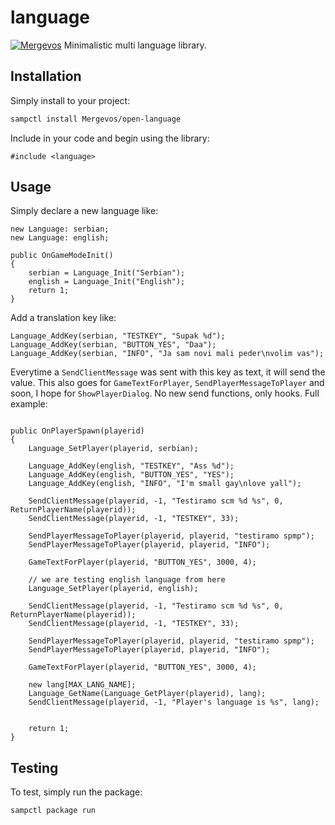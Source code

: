 # language
[![Mergevos](https://img.shields.io/badge/Mergevos-open--language-2f2f2f.svg?style=for-the-badge)](https://github.com/Mergevos/open-language)
Minimalistic multi language library.

## Installation

Simply install to your project:

```bash
sampctl install Mergevos/open-language
```

Include in your code and begin using the library:

```pawn
#include <language>
```

## Usage

Simply declare a new language like:
```pawn
new Language: serbian;
new Language: english;

public OnGameModeInit()
{
	serbian = Language_Init("Serbian");
	english = Language_Init("English");
	return 1;
}
```
Add a translation key like:
```pawn
Language_AddKey(serbian, "TESTKEY", "Supak %d");
Language_AddKey(serbian, "BUTTON_YES", "Daa");
Language_AddKey(serbian, "INFO", "Ja sam novi mali peder\nvolim vas");

```

Everytime a `SendClientMessage` was sent with this key as text, it will send the value. This also goes for `GameTextForPlayer`, `SendPlayerMessageToPlayer` and soon, I hope for `ShowPlayerDialog`.
No new send functions, only hooks.
Full example:
```pawn

public OnPlayerSpawn(playerid)
{
	Language_SetPlayer(playerid, serbian);
	
	Language_AddKey(english, "TESTKEY", "Ass %d");
	Language_AddKey(english, "BUTTON_YES", "YES");
	Language_AddKey(english, "INFO", "I'm small gay\nlove yall");

	SendClientMessage(playerid, -1, "Testiramo scm %d %s", 0, ReturnPlayerName(playerid));
	SendClientMessage(playerid, -1, "TESTKEY", 33);

	SendPlayerMessageToPlayer(playerid, playerid, "testiramo spmp");
	SendPlayerMessageToPlayer(playerid, playerid, "INFO");

	GameTextForPlayer(playerid, "BUTTON_YES", 3000, 4);

    // we are testing english language from here
	Language_SetPlayer(playerid, english);

	SendClientMessage(playerid, -1, "Testiramo scm %d %s", 0, ReturnPlayerName(playerid));
	SendClientMessage(playerid, -1, "TESTKEY", 33);

	SendPlayerMessageToPlayer(playerid, playerid, "testiramo spmp");
	SendPlayerMessageToPlayer(playerid, playerid, "INFO");

	GameTextForPlayer(playerid, "BUTTON_YES", 3000, 4);

	new lang[MAX_LANG_NAME];
	Language_GetName(Language_GetPlayer(playerid), lang);
	SendClientMessage(playerid, -1, "Player's language is %s", lang);

	
	return 1;
}
```

## Testing


To test, simply run the package:

```bash
sampctl package run
```
